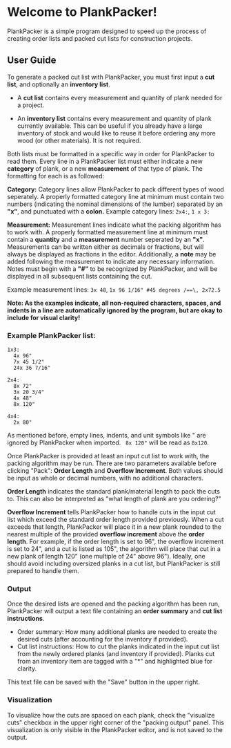 # Welcome to PlankPacker!

PlankPacker is a simple program designed to speed up the process of creating order lists and packed cut lists for construction projects.

## User Guide

To generate a packed cut list with PlankPacker, you must first input a **cut list**, and optionally an **inventory list**.

- A **cut list** contains every measurement and quantity of plank needed for a project.

- An **inventory list** contains every measurement and quantity of plank currently available. This can be useful if you already have a large inventory of stock and would like to reuse it before ordering any more wood (or other materials). It is not required.

Both lists must be formatted in a specific way in order for PlankPacker to read them. Every line in a PlankPacker list must either indicate a new **category** of plank, or a new **measurement** of that type of plank. The formatting for each is as followed:

**Category:** Category lines allow PlankPacker to pack different types of wood seperately. A properly formatted category line at minimum must contain two numbers (indicating the nominal dimensions of the lumber) separated by an **"x"**, and punctuated with a **colon.** 
Example category lines: `2x4:`, `1 x 3:`

**Measurement:** Measurement lines indicate what the packing algorithm has to work with. A properly formatted measurement line at minimum must contain a **quantity** and a **measurement** number seperated by an **"x"**. Measurements can be written either as decimals or fractions, but will always be displayed as fractions in the editor. Additionally, a **note** may be added following the measurement to indicate any necessary information. Notes must begin with a **"#"** to be recognized by PlankPacker, and will be displayed in all subsequent lists containing the cut.

Example measurement lines: `3x 48`, `1x 96 1/16" #45 degrees /==\, 2x72.5`

**Note: As the examples indicate, all non-required characters, spaces, and indents in a line are automatically ignored by the program, but are okay to include for visual clarity!**

### Example PlankPacker list:
```
1x3:
  4x 96"
  7x 45 1/2"
  24x 36 7/16"

2x4:
  8x 72"
  3x 20 3/4"
  4x 48"
  8x 120"

4x4:
  2x 80"
```
As mentioned before, empty lines, indents, and unit symbols like " are ignored by PlankPacker when imported. ` 8x 120"` will be read as `8x120`.

Once PlankPacker is provided at least an input cut list to work with, the packing algorithm may be run. There are two parameters available before clicking "Pack": **Order Length** and **Overflow Increment**. Both values should be input as whole or decimal numbers, with no additional characters.

**Order Length** indicates the standard plank/material length to pack the cuts to. This can also be interpreted as "what length of plank are you ordering?"

**Overflow Increment** tells PlankPacker how to handle cuts in the input cut list which exceed the standard order length provided previously. When a cut exceeds that length, PlankPacker will place it in a new plank rounded to the nearest multiple of the provided **overflow increment** above the **order length**. For example, if the order length is set to 96", the overflow increment is set to 24", and a cut is listed as 105", the algorithm will place that cut in a new plank of length 120" (one multiple of 24" above 96"). Ideally, one should avoid including oversized planks in a cut list, but PlankPacker is still prepared to handle them. 

### Output
Once the desired lists are opened and the packing algorithm has been run, PlankPacker will output a text file containing an **order summary** and **cut list instructions**. 
- Order summary: How many additional planks are needed to create the desired cuts (after accounting for the inventory if provided).
- Cut list instructions: How to cut the planks indicated in the input cut list from the newly ordered planks (and inventory if provided). Planks cut from an inventory item are tagged with a "*" and highlighted blue for clarity.

This text file can be saved with the "Save" button in the upper right.

### Visualization
To visualize how the cuts are spaced on each plank, check the "visualize cuts" checkbox in the upper right corner of the "packing output" panel. This visualization is only visible in the PlankPacker editor, and is not saved to the output.
